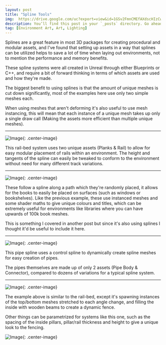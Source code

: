 ```yaml
---
layout: post
title: "Spline Tools"
img:  https://drive.google.com/uc?export=view&id=1GSv2FmnCMEfAXdscHIzCwqzGsX0SEhK_# Add image post (optional)
description: You’ll find this post in your `_posts` directory. Go ahead and edit it and re-build the site to see your changes. # Add post description (optional)
tag: [Environment Art, Art, Lighting]
---
```

Splines are a great feature in most 3D packages for creating procedural and modular assets, and I've found that setting up assets in a way that splines can be utilized  helps to save a lot of time when laying out environments, not to mention the performance and memory benefits.

These spline systems were all created in Unreal through either Blueprints or C++, and require a bit of forward thinking in terms of which assets are used and how they're made.

The biggest benefit to using splines is that the amount of unique meshes is cut down significantly, most of the examples here use only two simple meshes each. 


When using meshes that aren't deforming it's also useful to use mesh instancing, this will mean that each instance of a unique mesh takes up only a single draw call (Making the assets more efficient than multiple unique meshes).

------

![Image](https://drive.google.com/uc?export=view&id=1jdNNlb7KgrZq--AYXUum9BJUR5j9Dnfa){: .center-image}

This rail-bed system uses two unique assets (Planks & Rail) to allow for easy modular placement of rails within an environment. The height and tangents of the spline can easily be tweaked to conform to the environment without need for many different track variations.

------

![Image](https://drive.google.com/uc?export=view&id=1JccX7pjQEnh6m0dsE_cUnZ9Qxtxuzjx9){: .center-image}

These follow a spline along a path which they're randomly placed, it allows for the books to easily be placed on surfaces (such as windows or bookshelves). Like the previous example, these use instanced meshes and some shader maths to give unique colours and titles, which can be extremely useful for environments like libraries where you can have upwards of 100k book meshes.

This is something I covered in another post but since it's also using splines I thought it'd be useful to include it here.

------

![Image](https://drive.google.com/uc?export=view&id=1uJBVsiD473HJOmE6_Q0yDbqicCz9zgtD){: .center-image}

This pipe spline uses a control spline to dynamically create spline meshes for easy creation of pipes.

The pipes themselves are made up of only 2 assets (Pipe Body & Connector), compared to dozens of variations for a typical spline system.

------

![Image](https://drive.google.com/uc?export=view&id=1JMxTsHQRc2-Bdy8MhmrB21d9mKmi-wBC){: .center-image}

The example above is similar to the rail-bed, except it's spawning instances of the top/bottom meshes stretched to each angle change, and filling the inside with wooden beams to create a dynamic fence.

Other things can be parametrized for systems like this one, such as the spacing of the inside pillars, pillar/rail thickness and height to give a unique look to the fencing.

![Image](https://drive.google.com/uc?export=view&id=1ShwRIOZCydtAHK-UkRwiqcAXIhXjqjDA){: .center-image}